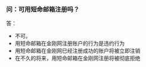 ### 问：可用短命邮箱注册吗？
答：
- 不可。
- 用短命邮箱在金刚网注册账户的行为是违约行为
- 用短命邮箱在金刚网巳经注册成功的账户将被立即注销
- 在不久的将来，用短命邮箱在金刚网注册将被彻底拒绝
